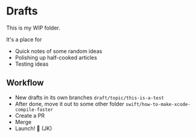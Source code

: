 # Drafts

This is my WIP folder.

It's a place for
* Quick notes of some random ideas
* Polishing up half-cooked articles
* Testing ideas

## Workflow

* New drafts in its own branches `draft/topic/this-is-a-test`
* After done, move it out to some other folder
  `swift/how-to-make-xcode-compile-faster`
* Create a PR
* Merge
* Launch! 🚀 (JK)

